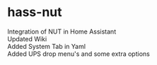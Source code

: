 # hass-nut
Integration of NUT in Home Assistant  
Updated Wiki  
Added System Tab in Yaml  
Added UPS drop menu's and some extra options
